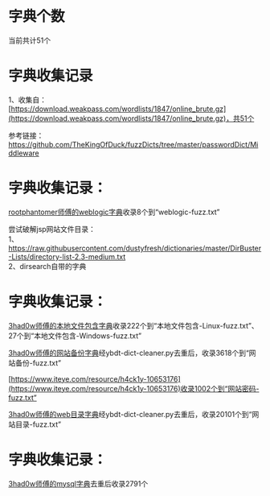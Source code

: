 # 字典个数
当前共计51个  

# 字典收集记录
1、收集自：[https://download.weakpass.com/wordlists/1847/online_brute.gz](https://download.weakpass.com/wordlists/1847/online_brute.gz)，共51个  

参考链接：  
https://github.com/TheKingOfDuck/fuzzDicts/tree/master/passwordDict/Middleware  

# 字典收集记录：
[rootphantomer师傅的weblogic字典](https://github.com/rootphantomer/Blasting_dictionary/blob/master/weblogic%E9%BB%98%E8%AE%A4%E5%AF%86%E7%A0%81%E5%88%97%E8%A1%A8.txt)收录8个到“weblogic-fuzz.txt”

尝试破解jsp网站文件目录：  
1、https://raw.githubusercontent.com/dustyfresh/dictionaries/master/DirBuster-Lists/directory-list-2.3-medium.txt  
2、dirsearch自带的字典

# 字典收集记录：

[3had0w师傅的本地文件包含字典](https://github.com/3had0w/Fuzzing-Dicts/blob/master/LFI-Interesting-Files%EF%BC%88249%EF%BC%89.txt)收录222个到“本地文件包含-Linux-fuzz.txt”、27个到“本地文件包含-Windows-fuzz.txt”

[3had0w师傅的网站备份字典](https://github.com/3had0w/Fuzzing-Dicts/blob/master/%E5%85%B6%E5%AE%83%E4%B8%8D%E5%B8%B8%E7%94%A8%E5%A4%87%E4%BB%BD%E6%96%87%E4%BB%B6%E5%AD%97%E5%85%B8%EF%BC%88678%EF%BC%89.txt)经ybdt-dict-cleaner.py去重后，收录3618个到“网站备份-fuzz.txt”

[https://www.iteye.com/resource/h4ck1y-10653176](https://www.iteye.com/resource/h4ck1y-10653176)收录1002个到“网站密码-fuzz.txt”

[3had0w师傅的web目录字典](https://github.com/3had0w/Fuzzing-Dicts/blob/master/%E9%AB%98%E6%95%88%E7%BD%91%E7%AB%99%E5%90%8E%E5%8F%B0%E7%9B%AE%E5%BD%95%E5%AD%97%E5%85%B8%EF%BC%8820101%EF%BC%89.txt)经ybdt-dict-cleaner.py去重后，收录20101个到“网站目录-fuzz.txt”

# 字典收集记录：
[3had0w师傅的mysql字典](https://github.com/3had0w/Fuzzing-Dicts/blob/master/MySQL-Password%EF%BC%883050%EF%BC%89.txt)去重后收录2791个
